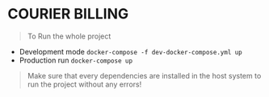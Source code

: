 # COURIER BILLING 
> To Run the whole project
  - Development mode `docker-compose -f dev-docker-compose.yml up`
  - Production run `docker-compose up`


> Make sure that every dependencies are installed in the host system to run the project without any errors!
